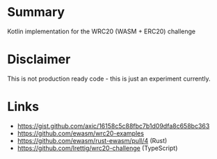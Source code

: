 # Summary

Kotlin implementation for the WRC20 (WASM + ERC20) challenge

# Disclaimer

This is not production ready code - this is just an experiment currently.

# Links

 * https://gist.github.com/axic/16158c5c88fbc7b1d09dfa8c658bc363
 * https://github.com/ewasm/wrc20-examples
 * https://github.com/ewasm/rust-ewasm/pull/4 (Rust)
 * https://github.com/lrettig/wrc20-challenge (TypeScript)